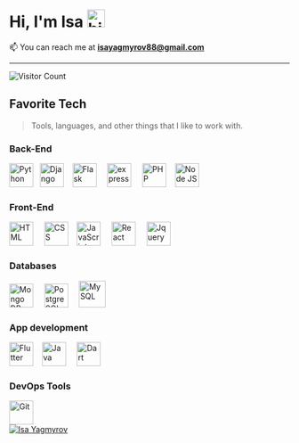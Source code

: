 <h1>Hi, I'm Isa <img src="https://user-images.githubusercontent.com/1303154/88677602-1635ba80-d120-11ea-84d8-d263ba5fc3c0.gif" width="32px" alt="hi"></h1>


📫 You can reach me at **isayagmyrov88@gmail.com** 

<hr>

![Visitor Count](https://profile-counter.glitch.me/proxacker/count.svg)
<br>
<h2 align="left">Favorite Tech</h2>

> Tools, languages, and other things that I like to work with.

<h3>Back-End</h3>
<div><img
              src="https://cdn.jsdelivr.net/gh/devicons/devicon/icons/python/python-original.svg"
              width="43"
              height="43"
              alt="Python"
            />&nbsp &nbsp<img
              src="https://cdn.worldvectorlogo.com/logos/django.svg"
              width="43"
              height="43"
              alt="Django"
            />&nbsp &nbsp
            <img
              src="https://cdn.jsdelivr.net/gh/devicons/devicon/icons/flask/flask-original.svg"
              width="43"
              height="43"
              alt="Flask"
            />
            &nbsp &nbsp
              <img
              src="https://cdn.jsdelivr.net/gh/devicons/devicon/icons/express/express-original.svg"
              width="43"
              height="43"
              alt="express"
            />
            &nbsp &nbsp
            <img
              src="https://cdn.jsdelivr.net/gh/devicons/devicon/icons/php/php-original.svg"
              width="43"
              height="43"
              alt="PHP"
            />&nbsp &nbsp
            <img
            src="https://cdn.jsdelivr.net/gh/devicons/devicon/icons/nodejs/nodejs-original.svg"
            width="43"
            height="43"
            alt="Node JS"
          />
           <br></div>
<h3>Front-End</h3>
<div>
<img
src="https://cdn.jsdelivr.net/gh/devicons/devicon/icons/html5/html5-original.svg"
width="43"
height="43"
alt="HTML"
/>
&nbsp &nbsp
<img src='https://cdn.jsdelivr.net/gh/devicons/devicon@master/icons/css3/css3-original.svg'
width="43"
height="43"
alt="CSS"
/>&nbsp &nbsp
            <img
              src="https://cdn.jsdelivr.net/gh/devicons/devicon/icons/javascript/javascript-original.svg"
              width="43"
              height="43"
              alt="JavaScript"
            />
            &nbsp &nbsp
            <img
              src="https://cdn.jsdelivr.net/gh/devicons/devicon/icons/react/react-original.svg"
              width="43"
              height="43"
              alt="React"
            />
            &nbsp &nbsp
          <img src='https://cdn.jsdelivr.net/gh/devicons/devicon@master/icons/jquery/jquery-original-wordmark.svg'
              width="43"
              height="43"
              alt="Jquery"
            />
    </div>
  <h3>Databases</h3>   
  <div>
            <img
              src="https://cdn.jsdelivr.net/gh/devicons/devicon/icons/mongodb/mongodb-original.svg"
              width="43"
              height="43"
              alt="Mongo DB"
            />
            &nbsp &nbsp
            <img
              src="https://cdn.jsdelivr.net/gh/devicons/devicon/icons/postgresql/postgresql-original.svg"
              width="43"
              height="43"
              alt="PostgreSQL"
            />
            &nbsp &nbsp
      <img src='https://cdn.jsdelivr.net/gh/devicons/devicon@master/icons/mysql/mysql-original-wordmark.svg'
          width="48"
              height="48"
              alt="MySQL"/>
 <h3> App development</h3>
          <img
              src="https://cdn.worldvectorlogo.com/logos/flutter.svg"
              width="43"
              height="43"
              alt="Flutter"
            />&nbsp &nbsp
          <img
              src="https://cdn.worldvectorlogo.com/logos/java.svg"
              width="43"
              height="43"
              alt="Java"
            />
            &nbsp &nbsp
           <img
              src="https://cdn.jsdelivr.net/gh/devicons/devicon/icons/dart/dart-original.svg"
              width="43"
              height="43"
              alt="Dart"
            /></div>
 <h3>DevOps Tools</h3>          
            <img
              src="https://cdn.jsdelivr.net/gh/devicons/devicon/icons/git/git-original.svg"
              width="43"
              height="43"
              alt="Git"
            />
           <br> 
      <a href="#">
        <img src="https://github-readme-stats.vercel.app/api?username=iskasoft&show_icons=true&theme=react&count_private=true&include_all_commits=true" alt="Isa Yagmyrov" align="center" />
      </a>
      
